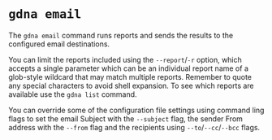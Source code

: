 # `gdna email`

The `gdna email` command runs reports and sends the results to the configured email destinations.

You can limit the reports included using the `--report`/`-r` option, which accepts a single parameter which can be an individual report name of a glob-style wildcard that may match multiple reports. Remember to quote any special characters to avoid shell expansion. To see which reports are available use the `gdna list` command.

You can override some of the configuration file settings using command ling flags to set the email Subject with the `--subject` flag, the sender From address with the `--from` flag and the recipients using `--to`/`--cc`/`--bcc` flags.
